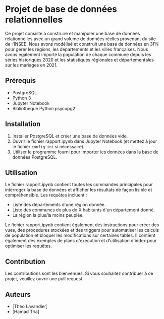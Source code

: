 # Projet de base de données relationnelles

Ce projet consiste à construire et manipuler une base de données relationnelles avec un grand volume de données réelles provenant du site de l'INSEE. Nous avons modélisé et construit une base de données en 3FN pour gérer les régions, les départements et les villes françaises. Nous avons également importé la population de chaque commune depuis les séries historiques 2020 et les statistiques régionales et départementales sur les mariages en 2021.

## Prérequis

* PostgreSQL
* Python 3
* Jupyter Notebook
* Bibliothèque Python psycopg2

## Installation

1. Installer PostgreSQL et créer une base de données vide.
2. Ouvrir le fichier rapport.ipynb dans Jupyter Notebook (et mettez à jour le fichier `config.ini` si nécessaire).
3. Utiliser le programme fourni pour importer les données dans la base de données PostgreSQL.

## Utilisation

Le fichier rapport.ipynb contient toutes les commandes principales pour interroger la base de données et afficher les résultats de façon lisible et compréhensible. Les requêtes incluent :

* Liste des départements d'une région donnée.
* Liste des communes de plus de X habitants d'un département donné.
* La région la plus/la moins peuplée.

Le fichier rapport.ipynb contient également des instructions pour créer des vues, des procédures stockées et des triggers pour automatiser les calculs de population et bloquer les modifications sur certaines tables. Il contient également des exemples de plans d'exécution et d'utilisation d'index pour optimiser les requêtes.

## Contribution

Les contributions sont les bienvenues. Si vous souhaitez contribuer à ce projet, veuillez ouvrir une pull request.

## Auteurs

* [Théo Lavandier]
* [Hamad Tria]